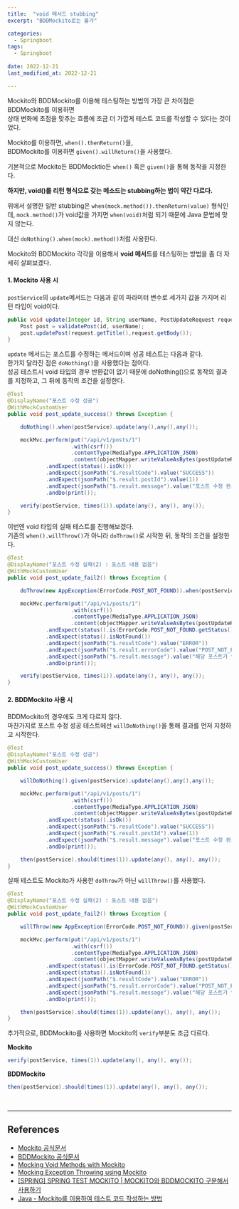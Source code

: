 ```yaml
---
title:  "void 메서드 stubbing" 
excerpt: "BDDMockito로는 불가"

categories:
  - Springboot
tags:
  - Springboot
 
date: 2022-12-21
last_modified_at: 2022-12-21

---
```


Mockito와 BDDMockito를 이용해 테스팅하는 방법의 가장 큰 차이점은 BDDMockito를 이용하면<br> 상태 변화에 초점을 맞추는 흐름에 조금 더 가깝게 테스트 코드를 작성할 수 있다는 것이었다.

Mockito를 이용하면, `when().thenReturn()`을,<br> BDDMockito를 이용하면 `given().willReturn()`을 사용했다.

기본적으로 Mockito든 BDDMocktio든 `when()` 혹은 `given()`을 통해 동작을 지정한다.

**하지만, void()를 리턴 형식으로 갖는 메소드는 stubbing하는 법이 약간 다르다.**

위에서 설명한 일반 stubbing은 `when(mock.method()).thenReturn(value)` 형식인데, `mock.method()`가 void값을 가지면 `when(void)`처럼 되기 때문에 Java 문법에 맞지 않는다.

대신 `doNothing().when(mock).method()`처럼 사용한다.

Mockito와 BDDMockito 각각을 이용해서 **void 메서드**를 테스팅하는 방법을 좀 더 자세히 살펴보겠다.


#### 1. Mockito 사용 시

`postService`의 `update`메서드는 다음과 같이 파라미터 변수로 세가지 값을 가지며 리턴 타입이 void이다. 
```java
public void update(Integer id, String userName, PostUpdateRequest request) {
    Post post = validatePost(id, userName);
    post.updatePost(request.getTitle(),request.getBody());
}
```

`update` 메서드는 포스트를 수정하는 메서드이며 성공 테스트는 다음과 같다.<br> 한가지 달라진 점은 `doNothing()`을 사용했다는 점이다.<br> 성공 테스트시 void 타입의 경우 반환값이 없기 때문에 doNothing()으로 동작의 결과를 지정하고, 그 뒤에 동작의 조건을 설정한다.

```java
@Test
@DisplayName("포스트 수정 성공")
@WithMockCustomUser
public void post_update_success() throws Exception {

    doNothing().when(postService).update(any(),any(),any());

    mockMvc.perform(put("/api/v1/posts/1")
                    .with(csrf())
                    .contentType(MediaType.APPLICATION_JSON)
                    .content(objectMapper.writeValueAsBytes(postUpdateRequest)))
            .andExpect(status().isOk())
            .andExpect(jsonPath("$.resultCode").value("SUCCESS"))
            .andExpect(jsonPath("$.result.postId").value(1))
            .andExpect(jsonPath("$.result.message").value("포스트 수정 완료"))
            .andDo(print());

    verify(postService, times(1)).update(any(), any(), any());
}
```

이번엔 void 타입의 실패 테스트를 진행해보겠다.<br> 기존의 `when().willThrow()`가 아니라 `doThrow()`로 시작한 뒤, 동작의 조건을 설정한다.

```java
@Test
@DisplayName("포스트 수정 실패(2) : 포스트 내용 없음")
@WithMockCustomUser
public void post_update_fail2() throws Exception {

    doThrow(new AppException(ErrorCode.POST_NOT_FOUND)).when(postService).update(any(),any(), any());

    mockMvc.perform(put("/api/v1/posts/1")
                    .with(csrf())
                    .contentType(MediaType.APPLICATION_JSON)
                    .content(objectMapper.writeValueAsBytes(postUpdateRequest)))
            .andExpect(status().is(ErrorCode.POST_NOT_FOUND.getStatus().value()))
            .andExpect(status().isNotFound())
            .andExpect(jsonPath("$.resultCode").value("ERROR"))
            .andExpect(jsonPath("$.result.errorCode").value("POST_NOT_FOUND"))
            .andExpect(jsonPath("$.result.message").value("해당 포스트가 없습니다."))
            .andDo(print());

    verify(postService, times(1)).update(any(), any(), any());
}

```


#### 2. BDDMockito 사용 시

BDDMockito의 경우에도 크게 다르지 않다.<br> 마찬가지로 포스트 수정 성공 테스트에선 `willDoNothing()`을 통해 결과를 먼저 지정하고 시작한다.

```java
@Test
@DisplayName("포스트 수정 성공")
@WithMockCustomUser
public void post_update_success() throws Exception {

    willDoNothing().given(postService).update(any(),any(),any());

    mockMvc.perform(put("/api/v1/posts/1")
                    .with(csrf())
                    .contentType(MediaType.APPLICATION_JSON)
                    .content(objectMapper.writeValueAsBytes(postUpdateRequest)))
            .andExpect(status().isOk())
            .andExpect(jsonPath("$.resultCode").value("SUCCESS"))
            .andExpect(jsonPath("$.result.postId").value(1))
            .andExpect(jsonPath("$.result.message").value("포스트 수정 완료"))
            .andDo(print());

    then(postService).should(times(1)).update(any(), any(), any());
}
```
실패 테스트도 Mockito가 사용한 `doThrow`가 아닌 `willThrow()`를 사용했다.

```java
@Test
@DisplayName("포스트 수정 실패(2) : 포스트 내용 없음")
@WithMockCustomUser
public void post_update_fail2() throws Exception {

    willThrow(new AppException(ErrorCode.POST_NOT_FOUND)).given(postService).update(any(),any(), any());

    mockMvc.perform(put("/api/v1/posts/1")
                    .with(csrf())
                    .contentType(MediaType.APPLICATION_JSON)
                    .content(objectMapper.writeValueAsBytes(postUpdateRequest)))
            .andExpect(status().is(ErrorCode.POST_NOT_FOUND.getStatus().value()))
            .andExpect(status().isNotFound())
            .andExpect(jsonPath("$.resultCode").value("ERROR"))
            .andExpect(jsonPath("$.result.errorCode").value("POST_NOT_FOUND"))
            .andExpect(jsonPath("$.result.message").value("해당 포스트가 없습니다."))
            .andDo(print());

    then(postService).should(times(1)).update(any(), any(), any());
}

```

추가적으로, BDDMockito를 사용하면 Mockito의 `verify`부분도 조금 다르다.

**Mockito**
```java
verify(postService, times(1)).update(any(), any(), any());
```
**BDDMockito**

```java
then(postService).should(times(1)).update(any(), any(), any());
```

<br>

---

## References

* [Mockito 공식문서](https://javadoc.io/doc/org.mockito/mockito-core/latest/org/mockito/Mockito.html)
* [BDDMockito 공식문서](https://javadoc.io/doc/org.mockito/mockito-core/latest/org/mockito/BDDMockito.html)
* [Mocking Void Methods with Mockito](https://www.baeldung.com/mockito-void-methods)
* [Mocking Exception Throwing using Mockito](https://www.baeldung.com/mockito-exceptions)
* [[SPRING] SPRING TEST MOCKITO | MOCKITO와 BDDMOCKITO 구분해서 사용하기](https://yhmane.tistory.com/198)
* [Java - Mockito를 이용하여 테스트 코드 작성하는 방법](https://codechacha.com/ko/mockito-best-practice/)
